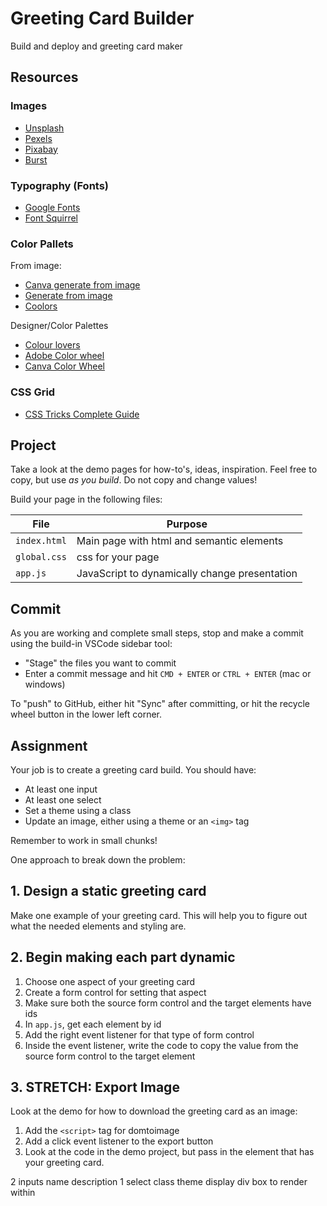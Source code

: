 # Greeting Card Builder

Build and deploy and greeting card maker

## Resources

### Images

- [Unsplash](https://unsplash.com/)
- [Pexels](https://www.pexels.com/)
- [Pixabay](https://pixabay.com/)
- [Burst](https://burst.shopify.com/)

### Typography (Fonts)

- [Google Fonts](https://fonts.google.com/)
- [Font Squirrel](https://www.fontsquirrel.com/)

### Color Pallets

From image:

- [Canva generate from image](https://www.canva.com/colors/color-palette-generator/)
- [Generate from image](https://imagecolorpicker.com/)
- [Coolors](https://coolors.co/image-picker)

Designer/Color Palettes

- [Colour lovers](https://www.colourlovers.com/)
- [Adobe Color wheel](https://color.adobe.com/create/color-wheel)
- [Canva Color Wheel](https://www.canva.com/colors/color-wheel/)

### CSS Grid

- [CSS Tricks Complete Guide](https://css-tricks.com/snippets/css/complete-guide-grid/)

## Project

Take a look at the demo pages for how-to's, ideas, inspiration. Feel free to copy,
but use _as you build_. Do not copy and change values!

Build your page in the following files:

| File         | Purpose                                       |
| ------------ | --------------------------------------------- |
| `index.html` | Main page with html and semantic elements     |
| `global.css` | css for your page                             |
| `app.js`     | JavaScript to dynamically change presentation |

## Commit

As you are working and complete small steps, stop and make a commit using the
build-in VSCode sidebar tool:

- "Stage" the files you want to commit
- Enter a commit message and hit `CMD + ENTER` or `CTRL + ENTER` (mac or windows)

To "push" to GitHub, either hit "Sync" after committing, or hit the recycle wheel button in the lower left corner.

## Assignment

Your job is to create a greeting card build. You should have:

- At least one input
- At least one select
- Set a theme using a class
- Update an image, either using a theme or an `<img>` tag

Remember to work in small chunks!

One approach to break down the problem:

## 1. Design a static greeting card

Make one example of your greeting card. This will help you to figure out what the needed elements and styling are.

## 2. Begin making each part dynamic

1. Choose one aspect of your greeting card
1. Create a form control for setting that aspect
1. Make sure both the source form control and the target elements have ids
1. In `app.js`, get each element by id
1. Add the right event listener for that type of form control
1. Inside the event listener, write the code to copy the value from the source form control to the target element

## 3. STRETCH: Export Image

Look at the demo for how to download the greeting card as an image:

1. Add the `<script>` tag for domtoimage
1. Add a click event listener to the export button
1. Look at the code in the demo project, but pass in the element that has your greeting card.

2 inputs
name
description
1 select
class
theme
display div
box to render within
